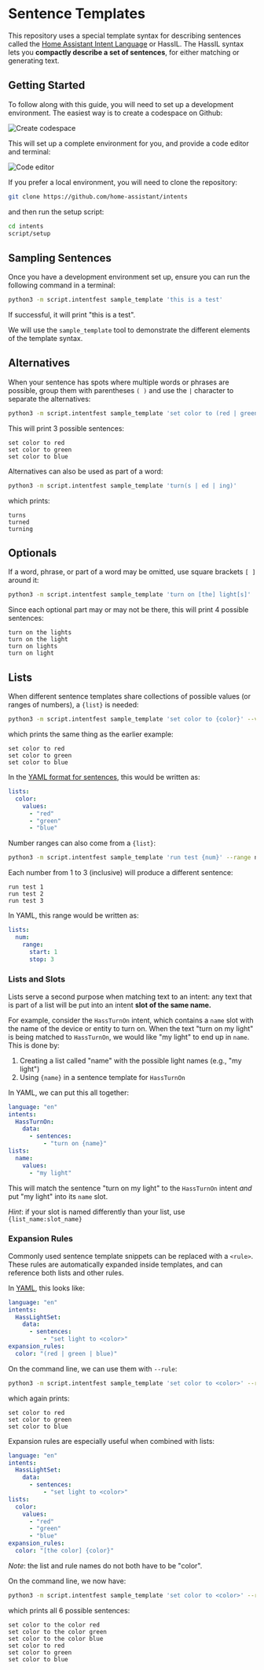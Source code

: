 # Sentence Templates

This repository uses a special template syntax for describing sentences called the [Home Assistant Intent Language](https://github.com/home-assistant/hassil) or HassIL.
The HassIL syntax lets you **compactly describe a set of sentences**, for either matching or generating text.


## Getting Started

To follow along with this guide, you will need to set up a development environment. The easiest way is to create a codespace on Github:

![Create codespace](codespace/create_codespace.jpg)

This will set up a complete environment for you, and provide a code editor and terminal:

![Code editor](codespace/editor.jpg)

If you prefer a local environment, you will need to clone the repository:

```sh
git clone https://github.com/home-assistant/intents
```

and then run the setup script:

```sh
cd intents
script/setup
```


## Sampling Sentences

Once you have a development environment set up, ensure you can run the following command in a terminal:

```sh
python3 -m script.intentfest sample_template 'this is a test'
```

If successful, it will print "this is a test".

We will use the `sample_template` tool to demonstrate the different elements of the template syntax.


## Alternatives

When your sentence has spots where multiple words or phrases are possible, group them with parentheses `( )` and use the `|` character to separate the alternatives:


```sh
python3 -m script.intentfest sample_template 'set color to (red | green | blue)'
```

This will print 3 possible sentences:

```
set color to red
set color to green
set color to blue
```

Alternatives can also be used as part of a word:

```sh
python3 -m script.intentfest sample_template 'turn(s | ed | ing)'
```

which prints:

```
turns
turned
turning
```


## Optionals

If a word, phrase, or part of a word may be omitted, use square brackets `[ ]` around it:

```sh
python3 -m script.intentfest sample_template 'turn on [the] light[s]'
```

Since each optional part may or may not be there, this will print 4 possible sentences:

```
turn on the lights
turn on the light
turn on lights
turn on light
```


## Lists

When different sentence templates share collections of possible values (or ranges of numbers), a `{list}` is needed:

```sh
python3 -m script.intentfest sample_template 'set color to {color}' --values color red green blue 
```

which prints the same thing as the earlier example:

```
set color to red
set color to green
set color to blue
```

In the [YAML format for sentences](../sentences/README.md#file-format), this would be written as:

```yaml
lists:
  color:
    values:
      - "red"
      - "green"
      - "blue"
```

Number ranges can also come from a `{list}`:

```sh
python3 -m script.intentfest sample_template 'run test {num}' --range num 1 3
```

Each number from 1 to 3 (inclusive) will produce a different sentence:

```
run test 1
run test 2
run test 3
```

In YAML, this range would be written as:

```yaml
lists:
  num:
    range:
      start: 1
      stop: 3
```

### Lists and Slots

Lists serve a second purpose when matching text to an intent: any text that is part of a list will be put into an intent **slot of the same name.**

For example, consider the `HassTurnOn` intent, which contains a `name` slot with the name of the device or entity to turn on.
When the text "turn on my light" is being matched to `HassTurnOn`, we would like "my light" to end up in `name`. This is done by:

1. Creating a list called "name" with the possible light names (e.g., "my light")
2. Using `{name}` in a sentence template for `HassTurnOn` 

In YAML, we can put this all together:

```yaml
language: "en"
intents:
  HassTurnOn:
    data:
      - sentences:
          - "turn on {name}"
lists:
  name:
    values:
      - "my light"
```

This will match the sentence "turn on my light" to the `HassTurnOn` intent *and* put "my light" into its `name` slot.

*Hint*: if your slot is named differently than your list, use `{list_name:slot_name}`


### Expansion Rules

Commonly used sentence template snippets can be replaced with a `<rule>`. These rules are automatically expanded inside templates, and can reference both lists and other rules.

In [YAML](../sentences/README.md#file-format), this looks like:

```yaml
language: "en"
intents:
  HassLightSet:
    data:
      - sentences:
          - "set light to <color>"
expansion_rules:
  color: "(red | green | blue)"
```

On the command line, we can use them with `--rule`:

```sh
python3 -m script.intentfest sample_template 'set color to <color>' --rule color '(red | green | blue)' 
```

which again prints:

```
set color to red
set color to green
set color to blue
```

Expansion rules are especially useful when combined with lists:

```yaml
language: "en"
intents:
  HassLightSet:
    data:
      - sentences:
          - "set light to <color>"
lists:
  color:
    values:
      - "red"
      - "green"
      - "blue"
expansion_rules:
  color: "[the color] {color}"
```

*Note*: the list and rule names do not both have to be "color".

On the command line, we now have:

```sh
python3 -m script.intentfest sample_template 'set color to <color>' --rule color '[the color] {color}' --values color red green blue 
```

which prints all 6 possible sentences:

```
set color to the color red
set color to the color green
set color to the color blue
set color to red
set color to green
set color to blue
```
